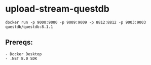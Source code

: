 # upload-stream-questdb
```
docker run -p 9000:9000 -p 9009:9009 -p 8812:8812 -p 9003:9003 questdb/questdb:8.1.1
```
## Prereqs:
```
- Docker Desktop
- .NET 8.0 SDK
```
